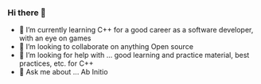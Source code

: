 ### Hi there 👋


- 🌱 I’m currently learning C++ for a good career as a software developer, with an eye on games
- 👯 I’m looking to collaborate on anything Open source 
- 🤔 I’m looking for help with ... good learning and practice material, best practices, etc. for C++
- 💬 Ask me about ... Ab Initio
<!--
**AjInitio/AjInitio** is a ✨ _special_ ✨ repository because its `README.md` (this file) appears on your GitHub profile.

Here are some ideas to get you started:

- 🔭 I’m currently working on ...
- 🌱 I’m currently learning C++ for a good career as a software developer, with an eye on games
- 👯 I’m looking to collaborate on anything Open source 
- 🤔 I’m looking for help with ... good learning and practice material etc.
- 💬 Ask me about ... Ab Initio
- 📫 How to reach me: ... 
- 😄 Pronouns: ...
- ⚡ Fun fact: ...
-->
